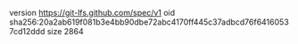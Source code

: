 version https://git-lfs.github.com/spec/v1
oid sha256:20a2ab619f081b3e4bb90dbe72abc4170ff445c37adbcd76f64160537cd12ddd
size 2864

